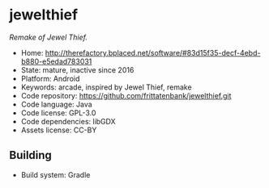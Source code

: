 # jewelthief

_Remake of Jewel Thief._

- Home: http://therefactory.bplaced.net/software/#83d15f35-decf-4ebd-b880-e5edad783031
- State: mature, inactive since 2016
- Platform: Android
- Keywords: arcade, inspired by Jewel Thief, remake
- Code repository: https://github.com/frittatenbank/jewelthief.git
- Code language: Java
- Code license: GPL-3.0
- Code dependencies: libGDX
- Assets license: CC-BY

## Building

- Build system: Gradle